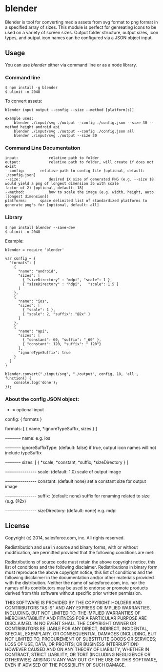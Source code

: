 blender
========

Blender is tool for converting media assets from svg format to png format in a specified array of sizes. This module is perfect for genreating icons to be used on a variety of screen sizes. Output folder structure, output sizes, icon types, and output icon names can be configured via a JSON object input.

## Usage

You can use _blender_ either via command line or as a node library.

### Command line

	$ npm install -g blender
	$ ulimit -n 2048

To convert assets:

	blender input output --config --size --method [platform(s)]

	example uses:
		blender ./input/svg ./output --config ./config.json --size 30 --method height android api
		blender ./input/svg ./output --config ./config.json all
		blender ./input/svg ./output --size 30

### Command Line Documentation

	input: 				relative path to folder
	output: 			relative path to folder, will create if does not exist
	--config: 		relative path to config file [optional, default: ./config.json]
	--size: 			desired 1X size of generated PNG (e.g. --size 18 would yield a png of longest dimension 36 with scale
	factor of 2) [optional, default: 18]
	--method:			how to scale the image (e.g. width, height, auto [longest dimension])
	platforms:		space delimited list of standardized platforms to generate png's for [optional, default: all]

### Library

	$ npm install blender --save-dev
	$ ulimit -n 2048

Example:

	blender = require 'blender'

	var config = {
	  "formats": [
	    {
	      "name": "android",
	      "sizes": [
	        { "sizeDirectory" : "mdpi", "scale": 1 },
	        { "sizeDirectory" : "hdpi",   "scale": 1.5 }
	      ]
	    },
	    {
	      "name": "ios",
	      "sizes": [
	        { "scale": 1 },
	        { "scale": 2, "suffix": "@2x" }
	      ]
	    },
	    {
	      "name": "api",
	      "sizes": [
	        { "constant": 60, "suffix": "_60" },
	        { "constant": 120, "suffix": "_120"}
	      ],
	      "ignoreTypeSuffix": true
	    }
	  ]
	}

	blender.convert("./input/svg", "./output", config, 18, 'all', function() {
		console.log('done');
	});

### About the config JSON object:

* = optional input

config: { formats }

formats: [ { name, *ignoreTypeSuffix, sizes } ]

-------- name: e.g. ios

-------- ignoreSuffixType: (default: false) if true, output icon names will not include typeSuffix

-------- sizes: [ { *scale, *constant, *suffix, *sizeDirectory } ]

---------------- scale: (default: 1.0) scale of output image

---------------- constant: (default none) set a constant size for output image

---------------- suffix: (default: none) suffix for renaming related to size (e.g. @2x)

---------------- sizeDirectory: (default: none) e.g. mdpi


## License

Copyright (c) 2014, salesforce.com, inc. All rights reserved.

Redistribution and use in source and binary forms, with or without modification, are permitted provided that the following conditions are met:

Redistributions of source code must retain the above copyright notice, this list of conditions and the following disclaimer.
Redistributions in binary form must reproduce the above copyright notice, this list of conditions and the following disclaimer in the documentation and/or other materials provided with the distribution.
Neither the name of salesforce.com, inc. nor the names of its contributors may be used to endorse or promote products derived from this software without specific prior written permission.

THIS SOFTWARE IS PROVIDED BY THE COPYRIGHT HOLDERS AND CONTRIBUTORS "AS IS" AND ANY EXPRESS OR IMPLIED WARRANTIES, INCLUDING, BUT NOT LIMITED TO, THE IMPLIED WARRANTIES OF MERCHANTABILITY AND FITNESS FOR A PARTICULAR PURPOSE ARE DISCLAIMED. IN NO EVENT SHALL THE COPYRIGHT OWNER OR CONTRIBUTORS BE LIABLE FOR ANY DIRECT, INDIRECT, INCIDENTAL, SPECIAL, EXEMPLARY, OR CONSEQUENTIAL DAMAGES (INCLUDING, BUT NOT LIMITED TO, PROCUREMENT OF SUBSTITUTE GOODS OR SERVICES; LOSS OF USE, DATA, OR PROFITS; OR BUSINESS INTERRUPTION) HOWEVER CAUSED AND ON ANY THEORY OF LIABILITY, WHETHER IN CONTRACT, STRICT LIABILITY, OR TORT (INCLUDING NEGLIGENCE OR OTHERWISE) ARISING IN ANY WAY OUT OF THE USE OF THIS SOFTWARE, EVEN IF ADVISED OF THE POSSIBILITY OF SUCH DAMAGE.
